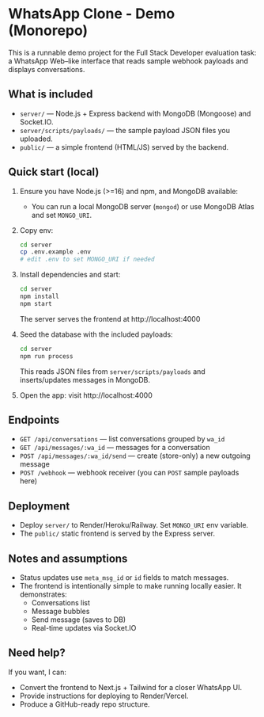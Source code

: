 # WhatsApp Clone - Demo (Monorepo)

This is a runnable demo project for the Full Stack Developer evaluation task: a WhatsApp Web–like interface that reads sample webhook payloads and displays conversations.

## What is included
- `server/` — Node.js + Express backend with MongoDB (Mongoose) and Socket.IO.
- `server/scripts/payloads/` — the sample payload JSON files you uploaded.
- `public/` — a simple frontend (HTML/JS) served by the backend.

## Quick start (local)
1. Ensure you have Node.js (>=16) and npm, and MongoDB available:
   - You can run a local MongoDB server (`mongod`) or use MongoDB Atlas and set `MONGO_URI`.

2. Copy env:
   ```bash
   cd server
   cp .env.example .env
   # edit .env to set MONGO_URI if needed
   ```

3. Install dependencies and start:
   ```bash
   cd server
   npm install
   npm start
   ```

   The server serves the frontend at http://localhost:4000

4. Seed the database with the included payloads:
   ```bash
   cd server
   npm run process
   ```

   This reads JSON files from `server/scripts/payloads` and inserts/updates messages in MongoDB.

5. Open the app: visit http://localhost:4000

## Endpoints
- `GET /api/conversations` — list conversations grouped by `wa_id`
- `GET /api/messages/:wa_id` — messages for a conversation
- `POST /api/messages/:wa_id/send` — create (store-only) a new outgoing message
- `POST /webhook` — webhook receiver (you can `POST` sample payloads here)

## Deployment
- Deploy `server/` to Render/Heroku/Railway. Set `MONGO_URI` env variable.
- The `public/` static frontend is served by the Express server.

## Notes and assumptions
- Status updates use `meta_msg_id` or `id` fields to match messages.
- The frontend is intentionally simple to make running locally easier. It demonstrates:
  - Conversations list
  - Message bubbles
  - Send message (saves to DB)
  - Real-time updates via Socket.IO

## Need help?
If you want, I can:
- Convert the frontend to Next.js + Tailwind for a closer WhatsApp UI.
- Provide instructions for deploying to Render/Vercel.
- Produce a GitHub-ready repo structure.

